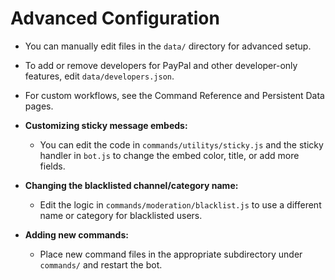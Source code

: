 # Advanced Configuration

- You can manually edit files in the `data/` directory for advanced setup.
- To add or remove developers for PayPal and other developer-only features, edit `data/developers.json`.
- For custom workflows, see the Command Reference and Persistent Data pages.

- **Customizing sticky message embeds:**
  - You can edit the code in `commands/utilitys/sticky.js` and the sticky handler in `bot.js` to change the embed color, title, or add more fields.
- **Changing the blacklisted channel/category name:**
  - Edit the logic in `commands/moderation/blacklist.js` to use a different name or category for blacklisted users.
- **Adding new commands:**
  - Place new command files in the appropriate subdirectory under `commands/` and restart the bot.
